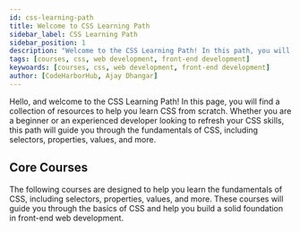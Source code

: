 ```yaml
---
id: css-learning-path
title: Welcome to CSS Learning Path
sidebar_label: CSS Learning Path
sidebar_position: 1
description: "Welcome to the CSS Learning Path! In this path, you will learn the fundamentals of CSS, including selectors, properties, values, and more. You will also learn how to style HTML elements, create layouts, and design responsive websites using CSS. Let's get started!"
tags: [courses, css, web development, front-end development]
keywoards: [courses, css, web development, front-end development]
author: [CodeHarborHub, Ajay Dhangar]
---
```


Hello, and welcome to the CSS Learning Path! In this page, you will find a collection of resources to help you learn CSS from scratch. Whether you are a beginner or an experienced developer looking to refresh your CSS skills, this path will guide you through the fundamentals of CSS, including selectors, properties, values, and more.

## Core Courses

The following courses are designed to help you learn the fundamentals of CSS, including selectors, properties, values, and more. These courses will guide you through the basics of CSS and help you build a solid foundation in front-end web development.